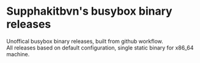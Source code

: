# Supphakitbvn's busybox binary releases
Unoffical busybox binary releases, built from github workflow.<br>
All releases based on default configuration, single static binary for x86_64 machine.

